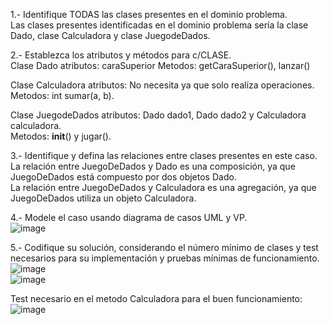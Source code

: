 1.- Identifique TODAS las clases presentes en el dominio problema.  
Las clases presentes identificadas en el dominio problema sería la clase Dado, clase Calculadora y clase JuegodeDados.  

2.- Establezca los atributos y métodos para c/CLASE.  
Clase Dado atributos: caraSuperior 
Metodos: getCaraSuperior(), lanzar()  

Clase Calculadora atributos: No necesita ya que solo realiza operaciones.  
Metodos: int sumar(a, b).  

Clase JuegodeDados atributos: Dado dado1, Dado dado2 y Calculadora calculadora.  
Metodos: __init__() y jugar().  

3.- Identifique y defina las relaciones entre clases presentes en este caso.  
La relación entre JuegoDeDados y Dado es una composición, ya que JuegoDeDados está compuesto por dos objetos Dado.  
La relación entre JuegoDeDados y Calculadora es una agregación, ya que JuegoDeDados utiliza un objeto Calculadora.  

4.- Modele el caso usando diagrama de casos UML y VP.  
![image](https://github.com/carljav4/Juego-de-Dados/assets/163133151/82ed0b02-e79c-40a5-9fc6-973c69847f18)  

5.- Codifique su solución, considerando el número mínimo de clases y test necesarios para su implementación y pruebas mínimas de funcionamiento.  
![image](https://github.com/carljav4/Juego-de-Dados/assets/163133151/a3b9e5e6-ff0d-4437-8ac9-16d689b0a513)  
![image](https://github.com/carljav4/Juego-de-Dados/assets/163133151/66874e73-25d7-4bef-8777-1117b363268c)  

Test necesario en el metodo Calculadora para el buen funcionamiento:  
![image](https://github.com/carljav4/Juego-de-Dados/assets/163133151/c46326dd-0c07-4e71-b07c-d84f134a4071)








